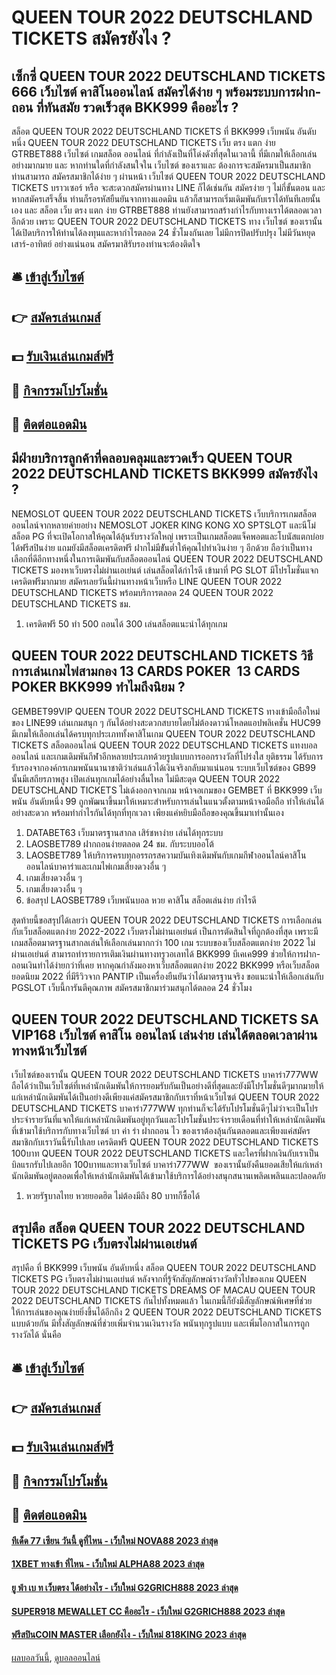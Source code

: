 # QUEEN TOUR 2022 DEUTSCHLAND TICKETS สมัครยังไง ?
## เซ็กซี่ QUEEN TOUR 2022 DEUTSCHLAND TICKETS 666 เว็บไซต์ คาสิโนออนไลน์ สมัครได้ง่าย ๆ พร้อมระบบการฝาก-ถอน ที่ทันสมัย รวดเร็วสุด BKK999 คืออะไร ?
สล็อต QUEEN TOUR 2022 DEUTSCHLAND TICKETS ที่ BKK999 เว็บพนัน อันดับหนึ่ง QUEEN TOUR 2022 DEUTSCHLAND TICKETS เว็บ ตรง แตก ง่าย GTRBET888 เว็บไซต์ เกมสล็อต ออนไลน์ ที่กำลังเป็นที่โด่งดังที่สุดในเวลานี้ ที่มีเกมให้เลือกเล่นอย่างมากมาย และ หากท่านใดที่กำลังสนใจใน เว็บไซต์ ของเราและ ต้องการจะสมัครมาเป็นสมาชิก ท่านสามารถ สมัครสมาชิกได้ง่าย ๆ ผ่านหน้า เว็บไซต์ QUEEN TOUR 2022 DEUTSCHLAND TICKETS บราวเซอร์ หรือ จะสะดวกสมัครผ่านทาง LINE ก็ได้เช่นกัน สมัครง่าย ๆ ไม่กี่ขั้นตอน และหากสมัครเสร็จสิ้น ท่านก็รอรหัสยืนยันจากทางแอดมิน แล้วก็สามารถเริ่มเดิมพันกับเราได้ทันทีเลยนั้นเอง และ สล็อต เว็บ ตรง แตก ง่าย GTRBET888 ท่านยังสามารถสร้างกำไรกับทางเราได้ตลอดเวลาอีกด้วย เพราะ QUEEN TOUR 2022 DEUTSCHLAND TICKETS ทาง เว็บไซต์ ของเรานั้นได้เปิดบริการให้ท่านได้ลงทุนและหากำไรตลอด 24 ชั่วโมงกันเลย ไม่มีการปิดปรับปรุง ไม่มีวันหยุดเสาร์-อาทิตย์ อย่างแน่นอน สมัครมาสิรับรองท่านจะต้องติดใจ

## 🛎 [เข้าสู่เว็บไซต์](https://bit.ly/3SdLNi2)
## 👉 [สมัครเล่นเกมส์](https://bit.ly/3SdLNi2)
## 💵 [รับเงินเล่นเกมส์ฟรี](https://bit.ly/3dyRKHj)
## 👑 [กิจกรรมโปรโมชั่น](https://bit.ly/3dyRKHj)
## 📱 [ติดต่อแอดมิน](https://bit.ly/3dyRKHj)

## มีฝ่ายบริการลูกค้าที่คลอบคลุมและรวดเร็ว QUEEN TOUR 2022 DEUTSCHLAND TICKETS BKK999 สมัครยังไง ?
NEMOSLOT QUEEN TOUR 2022 DEUTSCHLAND TICKETS เว็บบริการเกมสล็อตออนไลน์จากหลายค่ายอย่าง NEMOSLOT JOKER KING KONG XO SPTSLOT และนีโม่สล็อต PG ที่จะเปิดโอกาสให้คุณได้ลุ้นรับรางวัลใหญ่ เพราะเป็นเกมสล็อตแจ็คพอตและโบนัสแตกบ่อย ได้ฟรีสปินง่าย แถมยังมีสล็อตเครดิตฟรี ฝากไม่มีขัันต่ำให้คุณไปทำเงินง่าย ๆ อีกด้วย ถือว่าเป็นทางเลือกที่ดีอีกทางหนึ่งในการเดิมพันกับสล็อตออนไลน์ QUEEN TOUR 2022 DEUTSCHLAND TICKETS มองหาเว็บตรงไม่ผ่านเอเย่นต์ เล่นสล็อตได้กำไรดี เข้ามาที่ PG SLOT มีโปรโมชั่นแจกเครดิตฟรีมากมาย สมัครเลยวันนี้ผ่านทางหน้าเว็บหรือ LINE QUEEN TOUR 2022 DEUTSCHLAND TICKETS พร้อมบริการตลอด 24 QUEEN TOUR 2022 DEUTSCHLAND TICKETS ชม.
1. เครดิตฟรี 50 ทำ 500 ถอนได้ 300 เล่นสล็อตแนะนำได้ทุกเกม

## QUEEN TOUR 2022 DEUTSCHLAND TICKETS วิธีการเล่นเกมไพ่สามกอง 13 CARDS POKER  13 CARDS POKER BKK999 ทำไมถึงนิยม ?
GEMBET99VIP QUEEN TOUR 2022 DEUTSCHLAND TICKETS ทางเข้ามือถือใหม่ของ LINE99 เล่นเกมสนุก ๆ กันได้อย่างสะดวกสบายโดยไม่ต้องดาวน์โหลดแอปพลิเคชั่น HUC99 มีเกมให้เลือกเล่นได้ครบทุกประเภททั้งคาสิโนเกม QUEEN TOUR 2022 DEUTSCHLAND TICKETS สล็อตออนไลน์ QUEEN TOUR 2022 DEUTSCHLAND TICKETS แทงบอลออนไลน์ และเกมเดิมพันกีฬาอีกหลายประเภทด้วยรูปแบบการออกรางวัลที่โปร่งใส ยุติธรรม ได้รับการรับรองจากองค์กรเกมพนันนานาชาติว่าเล่นแล้วได้เงินจริงกลับมาแน่นอน ระบบเว็บไซต์ของ GB99 นั้นมีเสถียรภาพสูง เปิดเล่นทุกเกมได้อย่างลื่นไหล ไม่มีสะดุด QUEEN TOUR 2022 DEUTSCHLAND TICKETS ไม่เด้งออกจากเกม หน้าจอเกมของ GEMBET ที่ BKK999 เว็บพนัน อันดับหนึ่ง 99 ถูกพัฒนาขึ้นมาให้เหมาะสำหรับการเล่นในแนวตั้งตามหน้าจอมือถือ ทำให้เล่นได้อย่างสะดวก พร้อมทำกำไรกันได้ทุกที่ทุกเวลา เพียงแค่หยิบมือถือของคุณขึ้นมาเท่านั้นเอง
1. DATABET63 เว็บมาตรฐานสากล เสิร์ชหาง่าย เล่นได้ทุกระบบ
2. LAOSBET789 ฝากถอนง่ายตลอด 24 ชม. กับระบบออโต้
3. LAOSBET789 ให้บริการครบทุกอรรถรสความบันเทิงเดิมพันกับเกมกีฬาออนไลน์คาสิโนออนไลน์บาคาร่าและเกมไพ่เกมเสี่ยงดวงอื่น ๆ
4. เกมเสี่ยงดวงอื่น ๆ
5. เกมเสี่ยงดวงอื่น ๆ
6. ข้อสรุป LAOSBET789 เว็บพนันบอล หวย คาสิโน สล็อตเล่นง่าย กำไรดี

สุดท้ายนี้ขอสรุปได้เลยว่า QUEEN TOUR 2022 DEUTSCHLAND TICKETS การเลือกเล่นกับเว็บสล็อตแตกง่าย 2022-2022 เว็บตรงไม่ผ่านเอเย่นต์ เป็นการตัดสินใจที่ถูกต้องที่สุด เพราะมีเกมสล็อตมาตรฐานสากลเล่นให้เลือกเล่นมากกว่า 100 เกม ระบบของเว็บสล็อตแตกง่าย 2022 ไม่ผ่านเอเย่นต์ สามารถทำรายการเติมเงินผ่านทางทรูวอเลทได้ BKK999 บีเคเค999 ช่วยให้การฝาก-ถอนเงินทำได้ง่ายกว่าที่เคย หากคุณกำลังมองหาเว็บสล็อตแตกง่าย 2022 BKK999 หรือเว็บสล็อตยอดนิยม 2022 ที่มีรีวิวจาก PANTIP เป็นเครื่องยืนยันว่าได้มาตรฐานจริง ขอแนะนำให้เลือกเล่นกับ PGSLOT เว็บนี้การันตีคุณภาพ สมัครสมาชิกมาร่วมสนุกได้ตลอด 24 ชั่วโมง

## QUEEN TOUR 2022 DEUTSCHLAND TICKETS SA VIP168 เว็บไซต์ คาสิโน ออนไลน์ เล่นง่าย เล่นได้ตลอดเวลาผ่านทางหน้าเว็บไซต์
เว็บไซต์ของเรานั้น QUEEN TOUR 2022 DEUTSCHLAND TICKETS บาคาร่า777WW ถือได้ว่าเป็นเว็บไซต์ที่เหล่านักเดิมพันให้การยอมรับกันเป็นอย่างดีที่สุดและยังมีโปรโมชั่นดีๆมากมายให้แก่เหล่านักเดิมพันได้เป็นอย่างดีเพียงแค่สมัครสมาชิกกับเราที่หน้าเว็บไซต์ QUEEN TOUR 2022 DEUTSCHLAND TICKETS บาคาร่า777WW ทุกท่านก็จะได้รับโปรโมชั่นดีๆไม่ว่าจะเป็นโปรประจำรายวันที่แจกให้แก่เหล่านักเดิมพันอยู่ทุกวันและโปรโมชั่นประจำรายเดือนที่ทำให้เหล่านักเดิมพันที่เข้ามาใช้บริการกับทางเว็บไซต์ บา ค่า ร่า ฝากถอน ไว ของเราต้องลุ้นกันตลอดและเพียงแค่สมัครสมาชิกกับเราวันนี้รับไปเลย เครดิตฟรี QUEEN TOUR 2022 DEUTSCHLAND TICKETS 100บาท QUEEN TOUR 2022 DEUTSCHLAND TICKETS และใครที่ฝากเงินกับเราเป็นบิลแรกรับไปเลยอีก 100บาทและทางเว็บไซต์ บาคาร่า777WW  ของเรานั้นยังคืนยอดเสียให้แก่เหล่านักเดิมพันอยู่ตลอดเพื่อให้เหล่านักเดิมพันได้เข้ามาใช้บริการได้อย่างสนุกสนานเพลิดเพลินและปลอดภัย
1. หวยรัฐบาลไทย หวยยอดฮิต ไม่ต้องมีถึง 80 บาทก็ซื้อได้

## สรุปคือ สล็อต QUEEN TOUR 2022 DEUTSCHLAND TICKETS PG เว็บตรงไม่ผ่านเอเย่นต์
สรุปคือ ที่ BKK999 เว็บพนัน อันดับหนึ่ง สล็อต QUEEN TOUR 2022 DEUTSCHLAND TICKETS PG เว็บตรงไม่ผ่านเอเย่นต์ หลังจากที่รู้จักสัญลักษณ์รางวัลทั่วไปของเกม QUEEN TOUR 2022 DEUTSCHLAND TICKETS DREAMS OF MACAU QUEEN TOUR 2022 DEUTSCHLAND TICKETS กันไปทั้งหมดแล้ว ในเกมนี้ก็ยังมีสัญลักษณ์พิเศษที่ช่วยให้การเล่นของคุณง่ายยิ่งขึ้นได้อีกถึง 2 QUEEN TOUR 2022 DEUTSCHLAND TICKETS แบบด้วยกัน มีทั้งสัญลักษณ์ที่ช่วยเพิ่มจำนวนเงินรางวัล พนันทุกรูปแบบ และเพิ่มโอกาสในการถูกรางวัลได้ นั่นคือ

## 🛎 [เข้าสู่เว็บไซต์](https://bit.ly/3SdLNi2)
## 👉 [สมัครเล่นเกมส์](https://bit.ly/3SdLNi2)
## 💵 [รับเงินเล่นเกมส์ฟรี](https://bit.ly/3dyRKHj)
## 👑 [กิจกรรมโปรโมชั่น](https://bit.ly/3dyRKHj)
## 📱 [ติดต่อแอดมิน](https://bit.ly/3dyRKHj)

#### [ทีเด็ด 77 เซียน วันนี้ ดูที่ไหน - เว็บใหม่ NOVA88 2023 ล่าสุด](https://atom.io/themes/ทีเด็ด%2077%20เซียน%20วันนี้%20ดูที่ไหน%20-%20เว็บใหม่%20nova88%202023%20ล่าสุด)
#### [1XBET ทางเข้า ที่ไหน - เว็บใหม่ ALPHA88 2023 ล่าสุด](https://atom.io/themes/1xbet%20ทางเข้า%20ที่ไหน%20-%20เว็บใหม่%20alpha88%202023%20ล่าสุด)
#### [ยู ฟ่า เบ ท เว็บตรง ได้อย่างไร - เว็บใหม่ G2GRICH888 2023 ล่าสุด](https://atom.io/themes/ยู%20ฟ่า%20เบ%20ท%20เว็บตรง%20ได้อย่างไร%20-%20เว็บใหม่%20g2grich888%202023%20ล่าสุด)
#### [SUPER918 MEWALLET CC คืออะไร - เว็บใหม่ G2GRICH888 2023 ล่าสุด](https://atom.io/themes/super918%20mewallet%20cc%20คืออะไร%20-%20เว็บใหม่%20g2grich888%202023%20ล่าสุด)
#### [ฟรีสปินCOIN MASTER เลือกยังไง - เว็บใหม่ 818KING 2023 ล่าสุด](https://atom.io/themes/ฟรีสปินcoin%20master%20เลือกยังไง%20-%20เว็บใหม่%20818king%202023%20ล่าสุด)

[ผลบอลวันนี้](https://siamsport.tv "ผลบอลวันนี้"), [ดูบอลออนไลน์](https://siamsport.tv/ดูบอลสด "ดูบอลออนไลน์")
